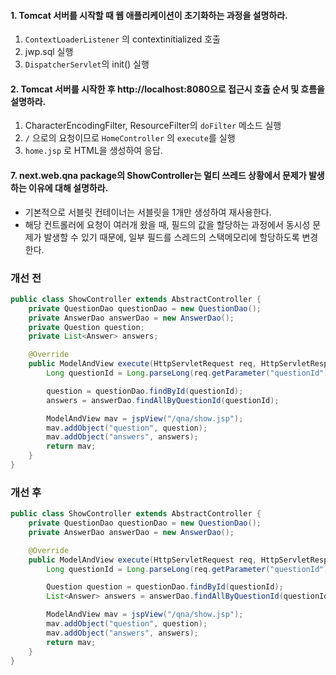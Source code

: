 #### 1. Tomcat 서버를 시작할 때 웹 애플리케이션이 초기화하는 과정을 설명하라.

1. `ContextLoaderListener` 의 contextinitialized 호출
2. jwp.sql 실행
3. `DispatcherServlet`의 init() 실행

#### 2. Tomcat 서버를 시작한 후 http://localhost:8080으로 접근시 호출 순서 및 흐름을 설명하라.

1. CharacterEncodingFilter, ResourceFilter의 `doFilter` 메소드 실행
2. `/` 으로의 요청이므로 `HomeController` 의 `execute`를 실행
3. `home.jsp` 로 HTML을 생성하여 응답.

#### 7. next.web.qna package의 ShowController는 멀티 쓰레드 상황에서 문제가 발생하는 이유에 대해 설명하라.

* 기본적으로 서블릿 컨테이너는 서블릿을 1개만 생성하여 재사용한다.
* 해당 컨트롤러에 요청이 여러개 왔을 때, 필드의 값을 할당하는 과정에서 동시성 문제가 발생할 수 있기 때문에, 일부 필드를 스레드의 스택메모리에 할당하도록 변경한다.

### 개선 전

```java
public class ShowController extends AbstractController {
    private QuestionDao questionDao = new QuestionDao();
    private AnswerDao answerDao = new AnswerDao();
    private Question question;
    private List<Answer> answers;

    @Override
    public ModelAndView execute(HttpServletRequest req, HttpServletResponse response) throws Exception {
        Long questionId = Long.parseLong(req.getParameter("questionId"));

        question = questionDao.findById(questionId);
        answers = answerDao.findAllByQuestionId(questionId);

        ModelAndView mav = jspView("/qna/show.jsp");
        mav.addObject("question", question);
        mav.addObject("answers", answers);
        return mav;
    }
}

```

### 개선 후

```java
public class ShowController extends AbstractController {
    private QuestionDao questionDao = new QuestionDao();
    private AnswerDao answerDao = new AnswerDao();

    @Override
    public ModelAndView execute(HttpServletRequest req, HttpServletResponse response) throws Exception {
        Long questionId = Long.parseLong(req.getParameter("questionId"));

        Question question = questionDao.findById(questionId);
        List<Answer> answers = answerDao.findAllByQuestionId(questionId);

        ModelAndView mav = jspView("/qna/show.jsp");
        mav.addObject("question", question);
        mav.addObject("answers", answers);
        return mav;
    }
}
```
